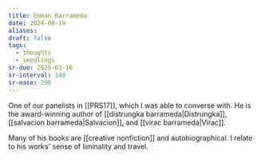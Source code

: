 ```yaml
---
title: Emman Barrameda
date: 2024-08-19
aliases: 
draft: false
tags:
  - thoughts
  - seedlings
sr-due: 2025-03-16
sr-interval: 140
sr-ease: 290
---
```

One of our panelists in [[PRS17]], which I was able to converse with. He is the award-winning author of [[distrungka barrameda|Distrungka]], [[salvacion barrameda|Salvacion]], and [[virac barrameda|Virac]].

Many of his books are [[creative nonfiction]] and autobiographical. I relate to his works' sense of liminality and travel.